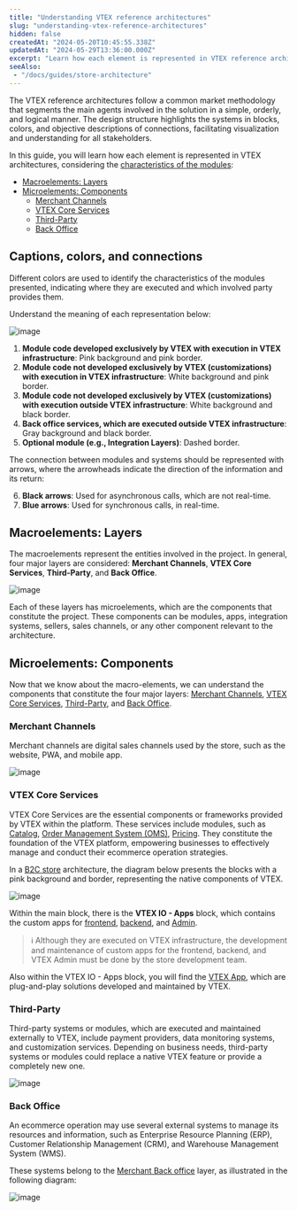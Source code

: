 ```yaml
---
title: "Understanding VTEX reference architectures"
slug: "understanding-vtex-reference-architectures"
hidden: false
createdAt: "2024-05-20T10:45:55.338Z"
updatedAt: "2024-05-29T13:36:00.000Z"
excerpt: "Learn how each element is represented in VTEX reference architectures."
seeAlso:
 - "/docs/guides/store-architecture"
---
```


The VTEX reference architectures follow a common market methodology that segments the main agents involved in the solution in a simple, orderly, and logical manner. The design structure highlights the systems in blocks, colors, and objective descriptions of connections, facilitating visualization and understanding for all stakeholders.

In this guide, you will learn how each element is represented in VTEX architectures, considering the [characteristics of the modules](#captions-colors-and-connections):

- [Macroelements: Layers](#macroelements-layers)
- [Microelements: Components](#microelements-components)
  - [Merchant Channels](#merchant-channels)
  - [VTEX Core Services](#vtex-core-services)
  - [Third-Party](#third-party)
  - [Back Office](#back-office)

## Captions, colors, and connections

Different colors are used to identify the characteristics of the modules presented, indicating where they are executed and which involved party provides them.

Understand the meaning of each representation below:

![image](https://cdn.jsdelivr.net/gh/vtexdocs/dev-portal-content@main/docs/guides/VTEX-Platform-Overview/store-architecture/legend-and-colors.png)

1. **Module code developed exclusively by VTEX with execution in VTEX infrastructure**: Pink background and pink border.
2. **Module code not developed exclusively by VTEX (customizations) with execution in VTEX infrastructure**: White background and pink border.
3. **Module code not developed exclusively by VTEX (customizations) with execution outside VTEX infrastructure**: White background and black border.
4. **Back office services, which are executed outside VTEX infrastructure**: Gray background and black border.
5. **Optional module (e.g., Integration Layers)**: Dashed border.

The connection between modules and systems should be represented with arrows, where the arrowheads indicate the direction of the information and its return:

6. **Black arrows**: Used for asynchronous calls, which are not real-time.
7. **Blue arrows**: Used for synchronous calls, in real-time.

## Macroelements: Layers

The macroelements represent the entities involved in the project. In general, four major layers are considered: **Merchant Channels**, **VTEX Core Services**, **Third-Party**, and **Back Office**.

![image](https://cdn.jsdelivr.net/gh/vtexdocs/dev-portal-content@main/docs/guides/VTEX-Platform-Overview/store-architecture/macro-elements-layers.png)

Each of these layers has microelements, which are the components that constitute the project. These components can be modules, apps, integration systems, sellers, sales channels, or any other component relevant to the architecture.

## Microelements: Components

Now that we know about the macro-elements, we can understand the components that constitute the four major layers: [Merchant Channels](#merchant-channels), [VTEX Core Services](#vtex-core-services), [Third-Party](#third-party), and [Back Office](#back-office).

### Merchant Channels

Merchant channels are digital sales channels used by the store, such as the website, PWA, and mobile app.

![image](https://cdn.jsdelivr.net/gh/vtexdocs/dev-portal-content@main/docs/guides/VTEX-Platform-Overview/store-architecture/merchant-channels.png)

### VTEX Core Services

VTEX Core Services are the essential components or frameworks provided by VTEX within the platform. These services include modules, such as [Catalog](https://developers.vtex.com/docs/guides/catalog-overview), [Order Management System (OMS)](https://developers.vtex.com/docs/guides/orders-overview), [Pricing](https://developers.vtex.com/docs/guides/pricing-overview). They constitute the foundation of the VTEX platform, empowering businesses to effectively manage and conduct their ecommerce operation strategies.

In a [B2C store](https://developers.vtex.com/docs/guides/store-architecture-use-cases) architecture, the diagram below presents the blocks with a pink background and border, representing the native components of VTEX.

![image](https://cdn.jsdelivr.net/gh/vtexdocs/dev-portal-content@main/docs/guides/VTEX-Platform-Overview/store-architecture/vtex-core-services.png)

Within the main block, there is the **VTEX IO - Apps** block, which contains the custom apps for [frontend](https://developers.vtex.com/docs/guides/vtex-io-documentation-1-developing-storefront-apps-using-react-and-vtex-io), [backend](https://developers.vtex.com/docs/guides/developing-services-on-vtex-io), and [Admin](https://learn.vtex.com/docs/course-admin-lang-en).

>ℹ️ Although they are executed on VTEX infrastructure, the development and maintenance of custom apps for the frontend, backend, and VTEX Admin must be done by the store development team.

Also within the VTEX IO - Apps block, you will find the [VTEX App](https://developers.vtex.com/docs/vtex-io-apps), which are plug-and-play solutions developed and maintained by VTEX.

### Third-Party

Third-party systems or modules, which are executed and maintained externally to VTEX, include payment providers, data monitoring systems, and customization services. Depending on business needs, third-party systems or modules could replace a native VTEX feature or provide a completely new one.

![image](https://cdn.jsdelivr.net/gh/vtexdocs/dev-portal-content@main/docs/guides/VTEX-Platform-Overview/store-architecture/third-party.png)

### Back Office

An ecommerce operation may use several external systems to manage its resources and information, such as Enterprise Resource Planning (ERP), Customer Relationship Management (CRM), and Warehouse Management System (WMS).

These systems belong to the [Merchant Back office](https://developers.vtex.com/docs/guides/erp-integration-guide) layer, as illustrated in the following diagram:

![image](https://cdn.jsdelivr.net/gh/vtexdocs/dev-portal-content@main/docs/guides/VTEX-Platform-Overview/store-architecture/back-office.png)
